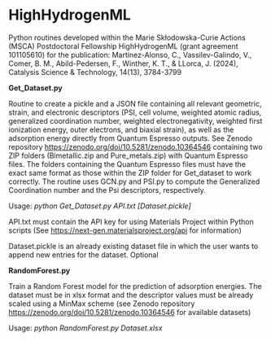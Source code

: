 # HighHydrogenML
Python routines developed within the Marie Skłodowska-Curie Actions (MSCA) Postdoctoral Fellowship HighHydrogenML (grant agreement 101105610) for the publication: Martínez-Alonso, C., Vassilev-Galindo, V., Comer, B. M., Abild-Pedersen, F., Winther, K. T., & LLorca, J. (2024), Catalysis Science & Technology, 14(13), 3784-3799

**Get_Dataset.py**

Routine to create a pickle and a JSON file containing all relevant geometric, strain, and electronic descriptors (PSI, cell volume, weighted atomic radius, generalized coordination number, weighted electronegativity, weighted first ionization energy, outer electrons, and biaxial strain), as well as the adsorption energy directly from Quantum Espresso outputs. See Zenodo repository https://zenodo.org/doi/10.5281/zenodo.10364546 containing two ZIP folders (Bimetallic.zip and Pure_metals.zip) with Quantum Espresso files. The folders containing the Quantum Espresso files must have the exact same format as those within the ZIP folder for Get_dataset to work correctly. The routine uses GCN.py and PSI.py to compute the Generalized Coordination number and the Psi descriptors, respectively.

Usage:
_python Get_Dataset.py API.txt [Dataset.pickle]_

API.txt must contain the API key for using Materials Project within Python scripts (See https://next-gen.materialsproject.org/api for information)

Dataset.pickle is an already existing dataset file in which the user wants to append new entries for the dataset. Optional

**RandomForest.py** 

Train a Random Forest model for the prediction of adsorption energies. The dataset must be in xlsx format and the descriptor values must be already scaled using a MinMax scheme (see Zenodo repository https://zenodo.org/doi/10.5281/zenodo.10364546 for available datasets)

Usage:
_python RandomForest.py Dataset.xlsx_
